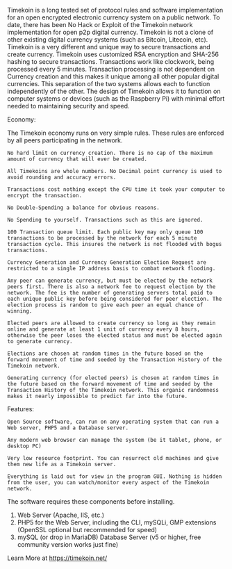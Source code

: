 Timekoin is a long tested set of protocol rules and software implementation for an open encrypted electronic currency system on a public network. To date, there has been No Hack or Exploit of the Timekoin network implementation for open p2p digital currency. Timekoin is not a clone of other existing digital currency systems (such as Bitcoin, Litecoin, etc). Timekoin is a very different and unique way to secure transactions and create currency. Timekoin uses customized RSA encryption and SHA-256 hashing to secure transactions. Transactions work like clockwork, being processed every 5 minutes. Transaction processing is not dependent on Currency creation and this makes it unique among all other popular digital currencies. This separation of the two systems allows each to function independently of the other. The design of Timekoin allows it to function on computer systems or devices (such as the Raspberry Pi) with minimal effort needed to maintaining security and speed.

Economy:

The Timekoin economy runs on very simple rules. These rules are enforced by all peers participating in the network.

    No hard limit on currency creation. There is no cap of the maximum amount of currency that will ever be created.

    All Timekoins are whole numbers. No Decimal point currency is used to avoid rounding and accuracy errors.

    Transactions cost nothing except the CPU time it took your computer to encrypt the transaction.

    No Double-Spending a balance for obvious reasons.

    No Spending to yourself. Transactions such as this are ignored.

    100 Transaction queue limit. Each public key may only queue 100 transactions to be processed by the network for each 5 minute transaction cycle. This insures the network is not flooded with bogus transactions.

    Currency Generation and Currency Generation Election Request are restricted to a single IP address basis to combat network flooding.

    Any peer can generate currency, but must be elected by the network peers first. There is also a network fee to request election by the network. The fee is the number of generating servers total paid to each unique public key before being considered for peer election. The election process is random to give each peer an equal chance of winning.

    Elected peers are allowed to create currency so long as they remain online and generate at least 1 unit of currency every 8 hours, otherwise the peer loses the elected status and must be elected again to generate currency.

    Elections are chosen at random times in the future based on the forward movement of time and seeded by the Transaction History of the Timekoin network.

    Generating currency (for elected peers) is chosen at random times in the future based on the forward movement of time and seeded by the Transaction History of the Timekoin network. This organic randomness makes it nearly impossible to predict far into the future.

 

Features:

    Open Source software, can run on any operating system that can run a Web server, PHP5 and a Database server.

    Any modern web browser can manage the system (be it tablet, phone, or desktop PC)

    Very low resource footprint. You can resurrect old machines and give them new life as a Timekoin server.

    Everything is laid out for view in the program GUI. Nothing is hidden from the user, you can watch/monitor every aspect of the Timekoin network.


The software requires these components before installing.

1. Web Server (Apache, IIS, etc.)
2. PHP5 for the Web Server, including the CLI, mySQLi, GMP
extensions (OpenSSL optional but recommended for speed)
3. mySQL (or drop in MariaDB) Database Server (v5 or higher, free community 
version works just fine)

Learn More at https://timekoin.net/
